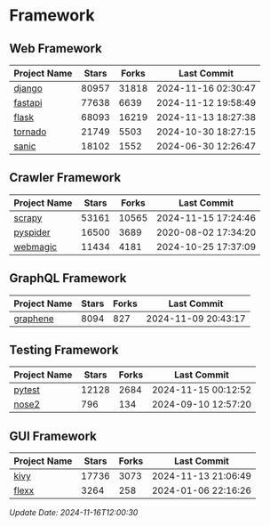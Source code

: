 # Framework

## Web Framework
| Project Name | Stars | Forks | Last Commit |
| ------------ | ----- | ----- | ----------- |
| [django](https://github.com/django/django) | 80957 | 31818 | 2024-11-16 02:30:47 |
| [fastapi](https://github.com/fastapi/fastapi) | 77638 | 6639 | 2024-11-12 19:58:49 |
| [flask](https://github.com/pallets/flask) | 68093 | 16219 | 2024-11-13 18:27:38 |
| [tornado](https://github.com/tornadoweb/tornado) | 21749 | 5503 | 2024-10-30 18:27:15 |
| [sanic](https://github.com/sanic-org/sanic) | 18102 | 1552 | 2024-06-30 12:26:47 |

## Crawler Framework
| Project Name | Stars | Forks | Last Commit |
| ------------ | ----- | ----- | ----------- |
| [scrapy](https://github.com/scrapy/scrapy) | 53161 | 10565 | 2024-11-15 17:24:46 |
| [pyspider](https://github.com/binux/pyspider) | 16500 | 3689 | 2020-08-02 17:34:20 |
| [webmagic](https://github.com/code4craft/webmagic) | 11434 | 4181 | 2024-10-25 17:37:09 |

## GraphQL Framework
| Project Name | Stars | Forks | Last Commit |
| ------------ | ----- | ----- | ----------- |
| [graphene](https://github.com/graphql-python/graphene) | 8094 | 827 | 2024-11-09 20:43:17 |

## Testing Framework
| Project Name | Stars | Forks | Last Commit |
| ------------ | ----- | ----- | ----------- |
| [pytest](https://github.com/pytest-dev/pytest) | 12128 | 2684 | 2024-11-15 00:12:52 |
| [nose2](https://github.com/nose-devs/nose2) | 796 | 134 | 2024-09-10 12:57:20 |

## GUI Framework
| Project Name | Stars | Forks | Last Commit |
| ------------ | ----- | ----- | ----------- |
| [kivy](https://github.com/kivy/kivy) | 17736 | 3073 | 2024-11-13 21:06:49 |
| [flexx](https://github.com/flexxui/flexx) | 3264 | 258 | 2024-01-06 22:16:26 |

*Update Date: 2024-11-16T12:00:30*